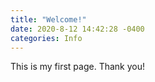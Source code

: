 ```yaml
---
title: "Welcome!"
date: 2020-8-12 14:42:28 -0400
categories: Info
---
```

This is my first page.
Thank you!
